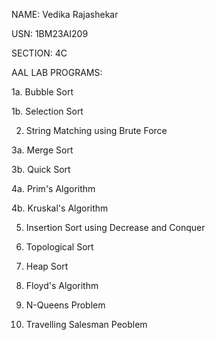 NAME: Vedika Rajashekar

USN: 1BM23AI209

SECTION: 4C


AAL LAB PROGRAMS:


  1a. Bubble Sort
  
  1b. Selection Sort
  
   2. String Matching using Brute Force
      
  3a. Merge Sort
  
  3b. Quick Sort
  
  4a. Prim's Algorithm
  
  4b. Kruskal's Algorithm
  
   5. Insertion Sort using Decrease and Conquer
      
   6. Topological Sort
      
   7. Heap Sort
       
   8. Floyd's Algorithm
       
   9. N-Queens Problem

  10. Travelling Salesman Peoblem
